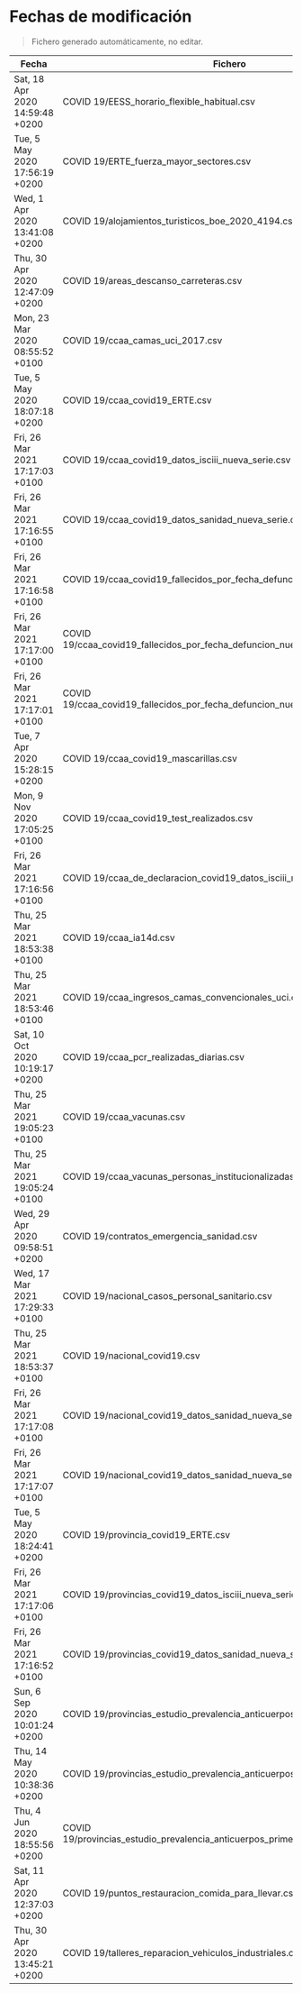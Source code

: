 # Fechas de modificación

> Fichero generado automáticamente, no editar.

| Fecha                           | Fichero                  |
|---------------------------------|--------------------------|
| Sat, 18 Apr 2020 14:59:48 +0200  | COVID 19/EESS_horario_flexible_habitual.csv |
| Tue, 5 May 2020 17:56:19 +0200  | COVID 19/ERTE_fuerza_mayor_sectores.csv |
| Wed, 1 Apr 2020 13:41:08 +0200  | COVID 19/alojamientos_turisticos_boe_2020_4194.csv |
| Thu, 30 Apr 2020 12:47:09 +0200  | COVID 19/areas_descanso_carreteras.csv |
| Mon, 23 Mar 2020 08:55:52 +0100  | COVID 19/ccaa_camas_uci_2017.csv |
| Tue, 5 May 2020 18:07:18 +0200  | COVID 19/ccaa_covid19_ERTE.csv |
| Fri, 26 Mar 2021 17:17:03 +0100  | COVID 19/ccaa_covid19_datos_isciii_nueva_serie.csv |
| Fri, 26 Mar 2021 17:16:55 +0100  | COVID 19/ccaa_covid19_datos_sanidad_nueva_serie.csv |
| Fri, 26 Mar 2021 17:16:58 +0100  | COVID 19/ccaa_covid19_fallecidos_por_fecha_defuncion_nueva_serie.csv |
| Fri, 26 Mar 2021 17:17:00 +0100  | COVID 19/ccaa_covid19_fallecidos_por_fecha_defuncion_nueva_serie_long.csv |
| Fri, 26 Mar 2021 17:17:01 +0100  | COVID 19/ccaa_covid19_fallecidos_por_fecha_defuncion_nueva_serie_original.csv |
| Tue, 7 Apr 2020 15:28:15 +0200  | COVID 19/ccaa_covid19_mascarillas.csv |
| Mon, 9 Nov 2020 17:05:25 +0100  | COVID 19/ccaa_covid19_test_realizados.csv |
| Fri, 26 Mar 2021 17:16:56 +0100  | COVID 19/ccaa_de_declaracion_covid19_datos_isciii_nueva_serie.csv |
| Thu, 25 Mar 2021 18:53:38 +0100  | COVID 19/ccaa_ia14d.csv |
| Thu, 25 Mar 2021 18:53:46 +0100  | COVID 19/ccaa_ingresos_camas_convencionales_uci.csv |
| Sat, 10 Oct 2020 10:19:17 +0200  | COVID 19/ccaa_pcr_realizadas_diarias.csv |
| Thu, 25 Mar 2021 19:05:23 +0100  | COVID 19/ccaa_vacunas.csv |
| Thu, 25 Mar 2021 19:05:24 +0100  | COVID 19/ccaa_vacunas_personas_institucionalizadas.csv |
| Wed, 29 Apr 2020 09:58:51 +0200  | COVID 19/contratos_emergencia_sanidad.csv |
| Wed, 17 Mar 2021 17:29:33 +0100  | COVID 19/nacional_casos_personal_sanitario.csv |
| Thu, 25 Mar 2021 18:53:37 +0100  | COVID 19/nacional_covid19.csv |
| Fri, 26 Mar 2021 17:17:08 +0100  | COVID 19/nacional_covid19_datos_sanidad_nueva_serie.csv |
| Fri, 26 Mar 2021 17:17:07 +0100  | COVID 19/nacional_covid19_datos_sanidad_nueva_serie_grupos_edad.csv |
| Tue, 5 May 2020 18:24:41 +0200  | COVID 19/provincia_covid19_ERTE.csv |
| Fri, 26 Mar 2021 17:17:06 +0100  | COVID 19/provincias_covid19_datos_isciii_nueva_serie.csv |
| Fri, 26 Mar 2021 17:16:52 +0100  | COVID 19/provincias_covid19_datos_sanidad_nueva_serie.csv |
| Sun, 6 Sep 2020 10:01:24 +0200  | COVID 19/provincias_estudio_prevalencia_anticuerpos_final.csv |
| Thu, 14 May 2020 10:38:36 +0200  | COVID 19/provincias_estudio_prevalencia_anticuerpos_primera_ronda.csv |
| Thu, 4 Jun 2020 18:55:56 +0200  | COVID 19/provincias_estudio_prevalencia_anticuerpos_primera_y_segunda_ronda.csv |
| Sat, 11 Apr 2020 12:37:03 +0200  | COVID 19/puntos_restauracion_comida_para_llevar.csv |
| Thu, 30 Apr 2020 13:45:21 +0200  | COVID 19/talleres_reparacion_vehiculos_industriales.csv |
